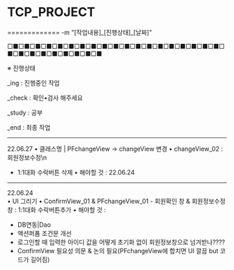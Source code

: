# TCP_PROJECT
=============
-m "[작업내용]\_[진행상태]\_[날짜]"
<br/>

□■□■□■□■□■□■□■□■□■□■□■□■□■□■□■□■□■□■□■□■□■□■□■□■□■□■□■□■

※ 진행상태

_ing    : 진행중인 작업

_check  : 확인•검사 해주세요

_study  : 공부

_end    : 최종 작업

----------------------------------------------------------
22.06.27
• 클래스명 | PFchangeView -> changeView 변경
• changeView_02 : 회원정보수정\n
  - 1:1대화 수락버튼 삭제
• 해야할 것 : 22.06.24
----------------------------------------------------------
22.06.24 <br>
• UI 그리기
• ConfirmView_01 & PFchangeView_01 - 회원확인 창 & 회원정보수정 창 : 1:1대화 수락버튼추가
• 해야할 것 : 
  - DB연동|Dao 
  - 액션퍼폼 조건문 개선 
  - 로그인할 때 입력한 아이디 값을 어떻게 초기화 없이 회원정보창으로 넘겨받나????
  - ConfirmView 필요성 의문 & 논의 필요(PFchangeView에 합치면 UI 깔끔 but 코드가 길어짐)

